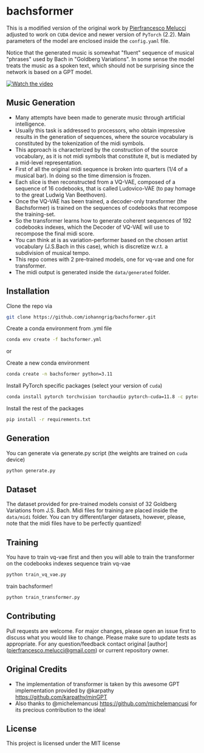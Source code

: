 # bachsformer

This is a modified version of the original work by [Pierfrancesco Melucci](https://github.com/pier-maker92/bachsformer.git) adjusted to work on `CUDA` device and newer version of `PyTorch` (2.2). Main parameters of the model are enclosed inside the `config.yaml` file.

Notice that the generated music is somewhat "fluent" sequence of musical "phrases" used by Bach in "Goldberg Variations". In some sense the model treats the music as a spoken text, which should not be surprising since the network is based on a GPT model.

[![Watch the video](https://img.youtube.com/vi/eD-PVXEj9lI/hqdefault.jpg)](https://www.youtube.com/watch?v=eD-PVXEj9lI)


## Music Generation

* Many attempts have been made to generate music through artificial intelligence. 
* Usually this task is addressed to processors, who obtain impressive results in the generation of sequences, where the source vocabulary is constituted by the tokenization of the midi symbols. 
* This approach is characterized by the construction of the source vocabulary, as it is not midi symbols that constitute it, but is mediated by a mid-level representation. 
* First of all the original midi sequence is broken into quarters (1/4 of a musical bar). In doing so the time dimension is frozen. 
* Each slice is then reconstructed from a VQ-VAE, composed of a sequence of 16 codebooks, that is called Ludovico-VAE (to pay homage to the great Ludwig Van Beethoven). 
* Once the VQ-VAE has been trained, a decoder-only transformer (the Bachsformer) is trained on the sequences of codebooks that recompose the training-set.
* So the transformer learns how to generate coherent sequences of 192 codebooks indexes, which the Decoder of VQ-VAE will use to recompose the final midi score.
* You can think at is as variation-performer based on the chosen artist vocabulary (J.S.Bach in this case), which is discretize w.r.t. a subdivision of musical tempo.
* This repo comes with 2 pre-trained models, one for vq-vae and one for transformer. 
* The midi output is generated inside the `data/generated` folder.

## Installation

Clone the repo via 
```bash
git clone https://github.com/iohanngrig/bachsformer.git
```

Create a conda environment from .yml file
```bash
conda env create -f bachsformer.yml
```

or 

Create a new conda environment
```bash
conda create -n bachsformer python=3.11 
```

Install PyTorch specific packages (select your version of `cuda`)
```bash
conda install pytorch torchvision torchaudio pytorch-cuda=11.8 -c pytorch -c nvidia
```

Install the rest of the packages
```bash
pip install -r requirements.txt
```

## Generation

You can generate via generate.py script (the weights are trained on `cuda` device)
```bash
python generate.py
```

## Dataset

The dataset provided for pre-trained models consist of 32 Goldberg Variations from J.S. Bach. Midi files for training are placed inside the `data/midi` folder. You can try different/larger datasets, however, please, note that the midi files have to be perfectly quantized!

## Training

You have to train vq-vae first and then you will able to train the transformer on the codebooks indexes sequence train vq-vae
```bash
python train_vq_vae.py
```
train bachsformer!
```bash
python train_transformer.py
```

## Contributing

Pull requests are welcome. For major changes, please open an issue first
to discuss what you would like to change. Please make sure to update tests as appropriate. For any question/feedback contact original [author] (pierfrancesco.melucci@gmail.com) or current repository owner.

## Original Credits
* The implementation of transformer is taken by this awesome GPT implementation provided by @karpathy https://github.com/karpathy/minGPT
* Also thanks to @michelemancusi https://github.com/michelemancusi for its precious contribution to the idea!

## License

This project is licensed under the MIT license